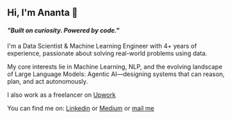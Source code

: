 ## Hi, I'm Ananta 👋

#### *"Built on curiosity. Powered by code."*

I'm a Data Scientist & Machine Learning Engineer with 4+ years of experience, passionate about solving real-world problems using data.

My core interests lie in Machine Learning, NLP, and the evolving landscape of Large Language Models: Agentic AI—designing systems that can reason, plan, and act autonomously.

I also work as a freelancer on [Upwork](https://www.upwork.com/freelancers/~01dbfe140dd4d24bea)

You can find me on: [Linkedin](https://www.linkedin.com/in/ananta-arora-052159160/) or [Medium](https://medium.com/@anantaarora) or [mail me](mailto:anantaarora71@gmail.com)



